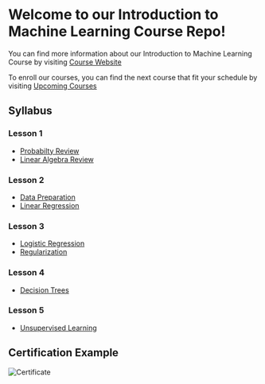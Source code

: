 # Welcome to our Introduction to Machine Learning Course Repo!

You can find more information about our Introduction to Machine Learning Course by visiting [Course Website](https://globalaihub.com/introduction-to-machine-learning/)

To enroll our courses, you can find the next course that fit your schedule by visiting [Upcoming Courses](https://globalaihub.com/upcoming-courses/)

## Syllabus

### Lesson 1
- [Probabilty Review](https://github.com/globalaihub/introduction-to-machine-learning/tree/main/Probabilty)
- [Linear Algebra Review](https://github.com/globalaihub/introduction-to-machine-learning/tree/main/Linear%20Algebra)

### Lesson 2
- [Data Preparation](https://github.com/globalaihub/introduction-to-machine-learning/tree/main/Data%20Prep)
- [Linear Regression](https://github.com/globalaihub/introduction-to-machine-learning/tree/main/Linear%20Regression)

### Lesson 3
- [Logistic Regression](https://github.com/globalaihub/introduction-to-machine-learning/tree/main/Logistic%20Regression)
- [Regularization](https://github.com/globalaihub/introduction-to-machine-learning/tree/main/Regularization)

### Lesson 4
- [Decision Trees](https://github.com/globalaihub/introduction-to-machine-learning/tree/main/Decision%20Trees)

### Lesson 5
- [Unsupervised Learning](https://github.com/globalaihub/introduction-to-machine-learning/tree/main/Unsupervised%20Learning)


## Certification Example
![Certificate]()
